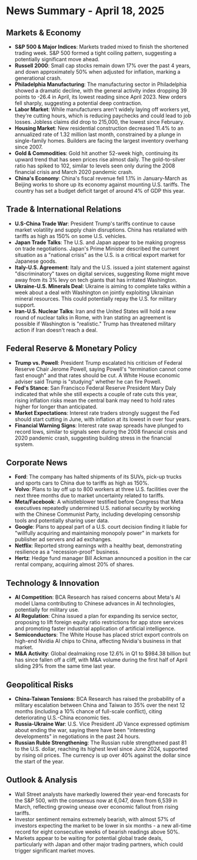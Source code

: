 # News Summary - April 18, 2025

## Markets & Economy

- **S&P 500 & Major Indices**: Markets traded mixed to finish the shortened trading week. S&P 500 formed a tight coiling pattern, suggesting a potentially significant move ahead.
- **Russell 2000**: Small cap stocks remain down 17% over the past 4 years, and down approximately 50% when adjusted for inflation, marking a generational crash.
- **Philadelphia Manufacturing**: The manufacturing sector in Philadelphia showed a dramatic decline, with the general activity index dropping 39 points to -26.4 in April, its lowest reading since April 2023. New orders fell sharply, suggesting a potential deep contraction.
- **Labor Market**: While manufacturers aren't widely laying off workers yet, they're cutting hours, which is reducing paychecks and could lead to job losses. Jobless claims did drop to 215,000, the lowest since February.
- **Housing Market**: New residential construction decreased 11.4% to an annualized rate of 1.32 million last month, constrained by a plunge in single-family homes. Builders are facing the largest inventory overhang since 2007.
- **Gold & Commodities**: Gold hit another 52-week high, continuing its upward trend that has seen prices rise almost daily. The gold-to-silver ratio has spiked to 102, similar to levels seen only during the 2008 financial crisis and March 2020 pandemic crash.
- **China's Economy**: China's fiscal revenue fell 1.1% in January-March as Beijing works to shore up its economy against mounting U.S. tariffs. The country has set a budget deficit target of around 4% of GDP this year.

## Trade & International Relations

- **U.S-China Trade War**: President Trump's tariffs continue to cause market volatility and supply chain disruptions. China has retaliated with tariffs as high as 150% on some U.S. vehicles.
- **Japan Trade Talks**: The U.S. and Japan appear to be making progress on trade negotiations. Japan's Prime Minister described the current situation as a "national crisis" as the U.S. is a critical export market for Japanese goods.
- **Italy-U.S. Agreement**: Italy and the U.S. issued a joint statement against "discriminatory" taxes on digital services, suggesting Rome might move away from its 3% levy on tech giants that has irritated Washington.
- **Ukraine-U.S. Minerals Deal**: Ukraine is aiming to complete talks within a week about a deal with Washington on jointly exploiting Ukrainian mineral resources. This could potentially repay the U.S. for military support.
- **Iran-U.S. Nuclear Talks**: Iran and the United States will hold a new round of nuclear talks in Rome, with Iran stating an agreement is possible if Washington is "realistic." Trump has threatened military action if Iran doesn't reach a deal.

## Federal Reserve & Monetary Policy

- **Trump vs. Powell**: President Trump escalated his criticism of Federal Reserve Chair Jerome Powell, saying Powell's "termination cannot come fast enough" and that rates should be cut. A White House economic adviser said Trump is "studying" whether he can fire Powell.
- **Fed's Stance**: San Francisco Federal Reserve President Mary Daly indicated that while she still expects a couple of rate cuts this year, rising inflation risks mean the central bank may need to hold rates higher for longer than anticipated.
- **Market Expectations**: Interest rate traders strongly suggest the Fed should start cutting in June, with inflation at its lowest in over four years.
- **Financial Warning Signs**: Interest rate swap spreads have plunged to record lows, similar to signals seen during the 2008 financial crisis and 2020 pandemic crash, suggesting building stress in the financial system.

## Corporate News

- **Ford**: The company has halted shipments of its SUVs, pick-up trucks and sports cars to China due to tariffs as high as 150%.
- **Volvo**: Plans to lay off up to 800 workers at three U.S. facilities over the next three months due to market uncertainty related to tariffs.
- **Meta/Facebook**: A whistleblower testified before Congress that Meta executives repeatedly undermined U.S. national security by working with the Chinese Communist Party, including developing censorship tools and potentially sharing user data.
- **Google**: Plans to appeal part of a U.S. court decision finding it liable for "willfully acquiring and maintaining monopoly power" in markets for publisher ad servers and ad exchanges.
- **Netflix**: Reported strong earnings with a healthy beat, demonstrating resilience as a "recession-proof" business.
- **Hertz**: Hedge fund manager Bill Ackman announced a position in the car rental company, acquiring almost 20% of shares.

## Technology & Innovation

- **AI Competition**: BCA Research has raised concerns about Meta's AI model Llama contributing to Chinese advances in AI technologies, potentially for military use.
- **AI Regulation**: China issued a plan for expanding its service sector, proposing to lift foreign equity ratio restrictions for app store services and promoting faster industrial application of artificial intelligence.
- **Semiconductors**: The White House has placed strict export controls on high-end Nvidia AI chips to China, affecting Nvidia's business in that market.
- **M&A Activity**: Global dealmaking rose 12.6% in Q1 to $984.38 billion but has since fallen off a cliff, with M&A volume during the first half of April sliding 29% from the same time last year.

## Geopolitical Risks

- **China-Taiwan Tensions**: BCA Research has raised the probability of a military escalation between China and Taiwan to 35% over the next 12 months (including a 10% chance of full-scale conflict), citing deteriorating U.S.-China economic ties.
- **Russia-Ukraine War**: U.S. Vice President JD Vance expressed optimism about ending the war, saying there have been "interesting developments" in negotiations in the past 24 hours.
- **Russian Ruble Strengthening**: The Russian ruble strengthened past 81 to the U.S. dollar, reaching its highest level since June 2024, supported by rising oil prices. The currency is up over 40% against the dollar since the start of the year.

## Outlook & Analysis

- Wall Street analysts have markedly lowered their year-end forecasts for the S&P 500, with the consensus now at 6,047, down from 6,539 in March, reflecting growing unease over economic fallout from rising tariffs.
- Investor sentiment remains extremely bearish, with almost 57% of investors expecting the market to be lower in six months - a new all-time record for eight consecutive weeks of bearish readings above 50%.
- Markets appear to be waiting for potential global trade deals, particularly with Japan and other major trading partners, which could trigger significant market moves.